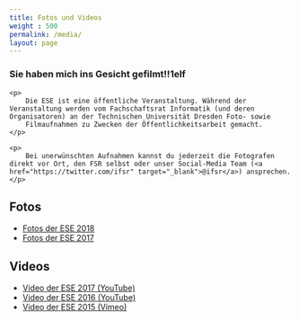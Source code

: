 ```yaml
---
title: Fotos und Videos
weight : 500
permalink: /media/
layout: page
---
```


<div class="notice important">
    <h3>Sie haben mich ins Gesicht gefilmt!!1elf</h3>
    
    <p>
        Die ESE ist eine öffentliche Veranstaltung. Während der Veranstaltung werden vom Fachschaftsrat Informatik (und deren Organisatoren) an der Technischen Universität Dresden Foto- sowie 
        Filmaufnahmen zu Zwecken der Öffentlichkeitsarbeit gemacht.
    </p>
    
    <p>
        Bei unerwünschten Aufnahmen kannst du jederzeit die Fotografen direkt vor Ort, den FSR selbst oder unser Social-Media Team (<a href="https://twitter.com/ifsr" target="_blank">@ifsr</a>) ansprechen.
    </p>
</div>

## Fotos

<nav class="shortnav">
    <ul>
        <li><a href="https://users.ifsr.de/~vogel/2018/" class="btn">Fotos der ESE 2018</a></li>
        <li><a href="https://users.ifsr.de/~vogel/2017/" class="btn">Fotos der ESE 2017</a></li>
    </ul>
</nav>

## Videos

<nav class="shortnav">
    <ul>
        <li><a href="https://www.youtube.com/watch?v=NlvmPjaTV8A" class="btn">Video der ESE 2017 (YouTube)</a></li>
        <li><a href="https://www.youtube.com/watch?v=JKs45ZJLNz0" class="btn">Video der ESE 2016 (YouTube)</a></li>
        <li><a href="https://vimeo.com/141549237" class="btn">Video der ESE 2015 (Vimeo)</a></li>
    </ul>
</nav>